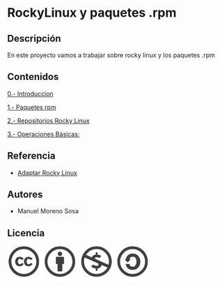 # RockyLinux y paquetes .rpm

## Descripción
En este proyecto vamos a trabajar sobre rocky linux y los paquetes .rpm

## Contenidos
 [0.- Introduccion](Contenidos/modulo0.md)
 
 [1.- Paquetes rpm](Contenidos/modulo1.md)
 
 [2.- Repositorios Rocky Linux](Contenidos/modulo2.md)
 
 [3.- Operaciones Básicas:](Contenidos/modulo3.md)

## Referencia

- [Adaptar Rocky Linux](https://tecn-ara.blogspot.com/p/adaptar-rocky-linux.html)

## Autores

- Manuel Moreno Sosa

## Licencia

![image](Contenidos/licencia.png)
